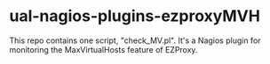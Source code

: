 # ual-nagios-plugins-ezproxyMVH

This repo contains one script, "check_MV.pl".  It's a Nagios plugin for monitoring the MaxVirtualHosts feature of EZProxy.